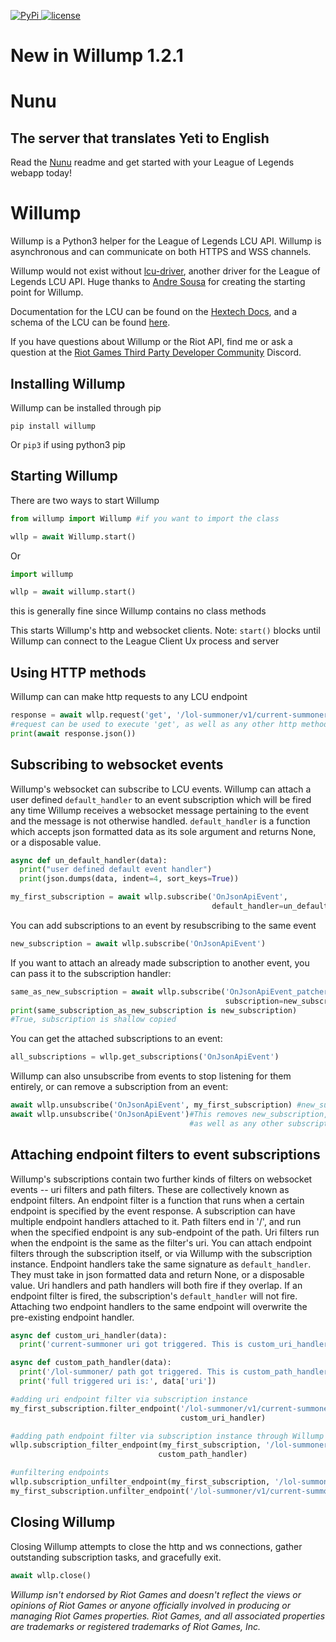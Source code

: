 <p>
<a href="">
        <img src="https://img.shields.io/pypi/v/willump?style=for-the-badge" alt="PyPi">
    </a>
    <a href="">
        <img src="https://img.shields.io/github/license/elliejs/willump?style=for-the-badge" alt="license">
    </a>
</p>

# New in Willump 1.2.1
# Nunu
## The server that translates Yeti to English
Read the [Nunu](https://github.com/elliejs/Willump/blob/main/tutorial/nunu.md) readme and get started with your League of Legends webapp today!

# Willump
Willump is a Python3 helper for the League of Legends LCU API. Willump is asynchronous and can communicate on both HTTPS and WSS channels.

Willump would not exist without [lcu-driver](https://github.com/sousa-andre/lcu-driver), another driver for the League of Legends LCU API. Huge thanks to [Andre Sousa](https://github.com/sousa-andre) for creating the starting point for Willump.

Documentation for the LCU can be found on the [Hextech Docs](https://www.hextechdocs.dev/lol/lcuapi), and a schema of the LCU can be found [here](http://www.mingweisamuel.com/lcu-schema/tool/).

If you have questions about Willump or the Riot API, find me or ask a question at the [Riot Games Third Party Developer Community](https://discord.gg/riotgamesdevrel) Discord.

## Installing Willump
Willump can be installed through pip
```
pip install willump
```
Or `pip3` if using python3 pip

## Starting Willump
There are two ways to start Willump
```py
from willump import Willump #if you want to import the class

wllp = await Willump.start()
```
Or
```py
import willump

wllp = await willump.start()
```
this is generally fine since Willump contains no class methods

This starts Willump's http and websocket clients. Note: `start()` blocks until Willump can connect to the League Client Ux process and server

## Using HTTP methods
Willump can can make http requests to any LCU endpoint
```py
response = await wllp.request('get', '/lol-summoner/v1/current-summoner')
#request can be used to execute 'get', as well as any other http method
print(await response.json())
```

## Subscribing to websocket events
Willump's websocket can subscribe to LCU events. Willump can attach a user defined `default_handler` to an event subscription which will be fired any time Willump receives a websocket message pertaining to the event and the message is not otherwise handled. `default_handler` is a function which accepts json formatted data as its sole argument and returns None, or a disposable value.
```py
async def un_default_handler(data):
  print("user defined default event handler")
  print(json.dumps(data, indent=4, sort_keys=True))

my_first_subscription = await wllp.subscribe('OnJsonApiEvent',
                                             default_handler=un_default_handler)
```

You can add subscriptions to an event by resubscribing to the same event
```py
new_subscription = await wllp.subscribe('OnJsonApiEvent')
```

If you want to attach an already made subscription to another event, you can pass it to the subscription handler:
```py
same_as_new_subscription = await wllp.subscribe('OnJsonApiEvent_patcher_v1_status',
                                                subscription=new_subscription)
print(same_subscription_as_new_subscription is new_subscription)
#True, subscription is shallow copied
```

You can get the attached subscriptions to an event:
```py
all_subscriptions = wllp.get_subscriptions('OnJsonApiEvent')
```

Willump can also unsubscribe from events to stop listening for them entirely, or can remove a subscription from an event:
```py
await wllp.unsubscribe('OnJsonApiEvent', my_first_subscription) #new_subscription is still active
await wllp.unsubscribe('OnJsonApiEvent')#This removes new_subscription,
                                        #as well as any other subscriptions on 'OnJsonApiEvent'
```

## Attaching endpoint filters to event subscriptions
Willump's subscriptions contain two further kinds of filters on websocket events -- uri filters and path filters. These are collectively known as endpoint filters. An endpoint filter is a function that runs when a certain endpoint is specified by the event response. A subscription can have multiple endpoint handlers attached to it. Path filters end in '/', and run when the specified endpoint is any sub-endpoint of the path. Uri filters run when the endpoint is the same as the filter's uri. You can attach endpoint filters through the subscription itself, or via Willump with the subscription instance. Endpoint handlers take the same signature as `default_handler`. They must take in json formatted data and return None, or a disposable value. Uri handlers and path handlers will both fire if they overlap. If an endpoint filter is fired, the subscription's `default_handler` will not fire. Attaching two endpoint handlers to the same endpoint will overwrite the pre-existing endpoint handler.

```py
async def custom_uri_handler(data):
  print('current-summoner uri got triggered. This is custom_uri_handler')

async def custom_path_handler(data):
  print('/lol-summoner/ path got triggered. This is custom_path_handler')
  print('full triggered uri is:', data['uri'])

#adding uri endpoint filter via subscription instance
my_first_subscription.filter_endpoint('/lol-summoner/v1/current-summoner',
                                      custom_uri_handler)

#adding path endpoint filter via subscription instance through Willump
wllp.subscription_filter_endpoint(my_first_subscription, '/lol-summoner/',
                                 custom_path_handler)

#unfiltering endpoints
wllp.subscription_unfilter_endpoint(my_first_subscription, '/lol-summoner/')
my_first_subscription.unfilter_endpoint('/lol-summoner/v1/current-summoner')
```

## Closing Willump
Closing Willump attempts to close the http and ws connections, gather outstanding subscription tasks, and gracefully exit.
```py
await wllp.close()
```

*Willump isn't endorsed by Riot Games and doesn't reflect the views or opinions of Riot Games or anyone officially involved in producing or managing Riot Games properties. Riot Games, and all associated properties are trademarks or registered trademarks of Riot Games, Inc.*
